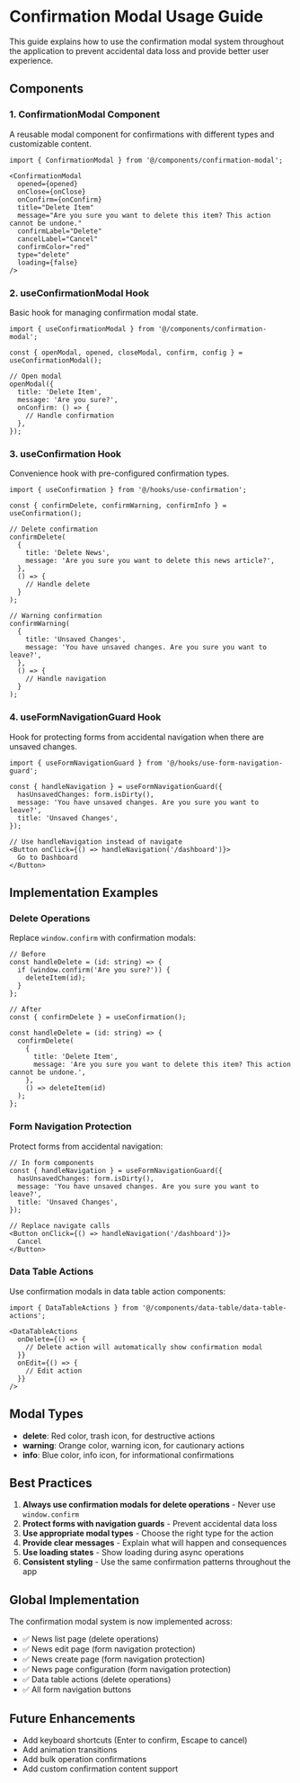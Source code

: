 # Confirmation Modal Usage Guide

This guide explains how to use the confirmation modal system throughout the application to prevent accidental data loss and provide better user experience.

## Components

### 1. ConfirmationModal Component

A reusable modal component for confirmations with different types and customizable content.

```tsx
import { ConfirmationModal } from '@/components/confirmation-modal';

<ConfirmationModal
  opened={opened}
  onClose={onClose}
  onConfirm={onConfirm}
  title="Delete Item"
  message="Are you sure you want to delete this item? This action cannot be undone."
  confirmLabel="Delete"
  cancelLabel="Cancel"
  confirmColor="red"
  type="delete"
  loading={false}
/>
```

### 2. useConfirmationModal Hook

Basic hook for managing confirmation modal state.

```tsx
import { useConfirmationModal } from '@/components/confirmation-modal';

const { openModal, opened, closeModal, confirm, config } = useConfirmationModal();

// Open modal
openModal({
  title: 'Delete Item',
  message: 'Are you sure?',
  onConfirm: () => {
    // Handle confirmation
  },
});
```

### 3. useConfirmation Hook

Convenience hook with pre-configured confirmation types.

```tsx
import { useConfirmation } from '@/hooks/use-confirmation';

const { confirmDelete, confirmWarning, confirmInfo } = useConfirmation();

// Delete confirmation
confirmDelete(
  {
    title: 'Delete News',
    message: 'Are you sure you want to delete this news article?',
  },
  () => {
    // Handle delete
  }
);

// Warning confirmation
confirmWarning(
  {
    title: 'Unsaved Changes',
    message: 'You have unsaved changes. Are you sure you want to leave?',
  },
  () => {
    // Handle navigation
  }
);
```

### 4. useFormNavigationGuard Hook

Hook for protecting forms from accidental navigation when there are unsaved changes.

```tsx
import { useFormNavigationGuard } from '@/hooks/use-form-navigation-guard';

const { handleNavigation } = useFormNavigationGuard({
  hasUnsavedChanges: form.isDirty(),
  message: 'You have unsaved changes. Are you sure you want to leave?',
  title: 'Unsaved Changes',
});

// Use handleNavigation instead of navigate
<Button onClick={() => handleNavigation('/dashboard')}>
  Go to Dashboard
</Button>
```

## Implementation Examples

### Delete Operations

Replace `window.confirm` with confirmation modals:

```tsx
// Before
const handleDelete = (id: string) => {
  if (window.confirm('Are you sure?')) {
    deleteItem(id);
  }
};

// After
const { confirmDelete } = useConfirmation();

const handleDelete = (id: string) => {
  confirmDelete(
    {
      title: 'Delete Item',
      message: 'Are you sure you want to delete this item? This action cannot be undone.',
    },
    () => deleteItem(id)
  );
};
```

### Form Navigation Protection

Protect forms from accidental navigation:

```tsx
// In form components
const { handleNavigation } = useFormNavigationGuard({
  hasUnsavedChanges: form.isDirty(),
  message: 'You have unsaved changes. Are you sure you want to leave?',
  title: 'Unsaved Changes',
});

// Replace navigate calls
<Button onClick={() => handleNavigation('/dashboard')}>
  Cancel
</Button>
```

### Data Table Actions

Use confirmation modals in data table action components:

```tsx
import { DataTableActions } from '@/components/data-table/data-table-actions';

<DataTableActions
  onDelete={() => {
    // Delete action will automatically show confirmation modal
  }}
  onEdit={() => {
    // Edit action
  }}
/>
```

## Modal Types

- **delete**: Red color, trash icon, for destructive actions
- **warning**: Orange color, warning icon, for cautionary actions
- **info**: Blue color, info icon, for informational confirmations

## Best Practices

1. **Always use confirmation modals for delete operations** - Never use `window.confirm`
2. **Protect forms with navigation guards** - Prevent accidental data loss
3. **Use appropriate modal types** - Choose the right type for the action
4. **Provide clear messages** - Explain what will happen and consequences
5. **Use loading states** - Show loading during async operations
6. **Consistent styling** - Use the same confirmation patterns throughout the app

## Global Implementation

The confirmation modal system is now implemented across:

- ✅ News list page (delete operations)
- ✅ News edit page (form navigation protection)
- ✅ News create page (form navigation protection)
- ✅ News page configuration (form navigation protection)
- ✅ Data table actions (delete operations)
- ✅ All form navigation buttons

## Future Enhancements

- Add keyboard shortcuts (Enter to confirm, Escape to cancel)
- Add animation transitions
- Add bulk operation confirmations
- Add custom confirmation content support
